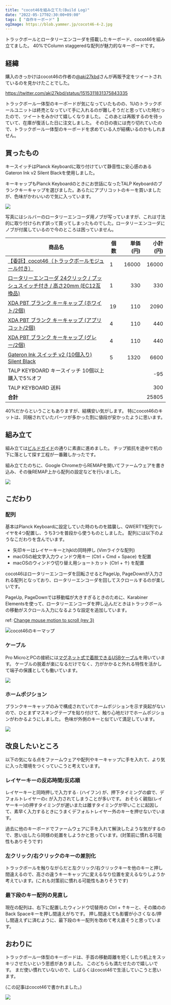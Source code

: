 ```yaml
---
title: "cocot46を組み立てた(Build Log)"
date: "2022-05-17T02:30:00+09:00"
tags: [ "自作キーボード" ]
ogImage: https://blob.yammer.jp/cocot46-4-2.jpg
---
```


トラックボールとロータリーエンコーダを搭載したキーボード、cocot46を組み立てました。
40%でColumn staggeredな配列が魅力的なキーボードです。

## 経緯

購入のきっかけはcocot46の作者の[@aki27kbd](https://twitter.com/aki27kbd)さんが再販予定をツイートされているのを見かけたことでした。

https://twitter.com/aki27kbd/status/1515311831375843335

トラックボール一体型のキーボードが気になっていたものの、1Uのトラックボールユニットは終売となっていて手に入れるのが難しそうだと思っていた時だったので、ツイートをみかけて嬉しくなりました。
このあとは再販するのを待っていて、在庫が復活した日に注文しました。
その日の夜には売り切れていたので、トラックボール一体型のキーボードを求めている人が結構いるのかもしれません。

## 買ったもの

キースイッチはPlanck Keyboardに取り付けていて静音性に安心感のあるGateron Ink v2 Silent Blackを使用しました。

キーキャップもPlanck Keyboardのときにお世話になったTALP Keyboardのブランクキーキャップを選びました。あらたにアプリコットのキーを買いましたが、色味がかわいいので気に入っています。

![](https://blob.yammer.jp/cocot46-0.jpg)

写真にはシルバーのロータリーエンコーダ用ノブが写っていますが、これは寸法的に取り付けられず誤って買ってしまったものでした。ロータリーエンコーダにノブが付属しているので今のところは困っていません。

| 商品名 | 個数 | 単価(円) | 小計(円) |
| --- | --- | ---:| ---:|
| [【委託】cocot46（トラックボールモジュール付き）](https://shop.yushakobo.jp/products/2817?variant=40863445549217) | 1 | 16000 | 16000 |
| [ロータリーエンコーダ 24クリック / プッシュスイッチ付き / 高さ20mm (EC12互換品)](https://shop.yushakobo.jp/products/3762) | 1 | 330 |  330 |
| [XDA PBT ブランク キーキャップ (ホワイト/2個)](https://talpkeyboard.net/items/60f987230d4f3a07a4652ec3) | 19 | 110 | 2090 |
| [XDA PBT ブランク キーキャップ (アプリコット/2個)](https://talpkeyboard.net/items/616a3e71ac36613c126c4fa0) | 4 | 110 | 440 |
| [XDA PBT ブランク キーキャップ (グレー/2個)](https://talpkeyboard.stores.jp/items/5b6e593d5f78663893000482) | 4 | 110 | 440 |
| [Gateron Ink スイッチ v2 (10個入り) Silent Black](https://shop.yushakobo.jp/products/gateron-ink-switches) | 5 | 1320 | 6600 |
| TALP KEYBOARD キースイッチ 10個以上購入で5%オフ |   |      | -95 |
| TALP KEYBOARD 送料 |   |     | 300 |
| __合計__ |   |     | 25805 |

40%だからということもありますが、結構安い気がします。
特にcocot46のキットは、同梱されていたパーツが多かった割に値段が安かったように思います。

## 組み立て

組み立ては[ビルドガイド](https://github.com/aki27kbd/cocot46/blob/main/doc/buildguide.md)の通りに素直に進めました。
チップ抵抗を途中で机の下に落として探す工程が一番難しかったです。

組み立てたのちに、Google ChromeからREMAPを開いてファームウェアを書き込み、その後REMAP上から配列の設定などを行いました。

![](https://blob.yammer.jp/cocot46-4-2.jpg)

## こだわり

### 配列

基本はPlanck Keyboardに設定していた時のものを踏襲し、QWERTY配列でレイヤを4つ配置し、うち3つを普段から使うものとしました。
配列には以下のようなこだわりを含んでいます。

- 矢印キーはレイヤーキーとhjklの同時押し (Vimライクな配列)
- macOSの絵文字入力ウィンドウ用キー (Ctrl + Cmd + Space) を配置
- macOSのウィンドウ切り替え用ショートカット (Ctrl + ↑) を配置

cocot46はロータリーエンコーダを回転させるとPageUp, PageDownが入力される配列となっており、ロータリーエンコーダを回してスクロールするのが楽しいです。

PageUp, PageDownでは移動幅が大きすぎるときのために、Karabiner Elementsを使って、ロータリーエンコーダを押し込んだときはトラックボールの移動がスクロール入力になるような設定を追加しています。

ref: [Change mouse motion to scroll (rev 3)](https://ke-complex-modifications.pqrs.org/#mouse_motion_to_scroll)

![cocot46のキーマップ](https://blob.yammer.jp/keymap_cheatsheet_cocot46.png)

### ケーブル

Pro MicroとPCの接続には[マグネット式で着脱できるUSBケーブル](https://www.amazon.co.jp/%E3%82%B5%E3%83%B3%E3%83%AF%E3%83%80%E3%82%A4%E3%83%AC%E3%82%AF%E3%83%88-microUSB%E3%82%B1%E3%83%BC%E3%83%96%E3%83%AB-%E3%83%9E%E3%82%B0%E3%83%8D%E3%83%83%E3%83%88%E7%9D%80%E8%84%B1%E5%BC%8F-QuickCharge-500-USB060/dp/B07GQVHP67/ref=asc_df_B07GQVHP67/)を用いています。
ケーブルの脱着が楽になるだけでなく、力がかかると外れる特性を活かして端子の保護としても働いています。

![](https://blob.yammer.jp/cocot46-2.jpg)


### ホームポジション

ブランクキーキャップのみで構成されていてホームポジションを示す突起がないので、ひとまずマスキングテープを貼り付けて、触り心地だけでホームポジションがわかるようにしました。
色味が外側のキーと似ていて満足しています。

![](https://blob.yammer.jp/cocot46-3.jpg)

## 改良したいところ

以下の気になる点をファームウェアや配列やキーキャップに手を入れて、より気に入った環境をつくっていこうと考えています。

### レイヤーキーの反応時間/反応順

レイヤーキーと同時押しで入力する`-` (ハイフン) が、押下タイミングの癖で、デフォルトレイヤーの`c` が入力されてしまうことが多いです。
おそらく親指(レイヤーキー)の押すタイミングが遅いまたは離すタイミングが早いことに起因して、素早く入力するときにうまくデフォルトレイヤー外のキーを押せないでいます。

過去に他のキーボードでファームウェアに手を入れて解決したような気がするので、思い出したら同様の処置をしようかと思っています。(対策前に慣れる可能性もありそうです)

### 左クリック/右クリックのキーの差別化

トラックボールを触りながらだと左クリック/右クリックキーを他のキーと押し間違えるので、高さの違うキーキャップに変えるなり位置を変えるなりしようか考えています。(これも対策前に慣れる可能性もありそうです)

### 最下段のキー配列の見直し

現在の配列は、右下に配置したウィンドウ切替用の Ctrl + ↑キーと、その隣ののBack Spaceキーを押し間違えがちです。
押し間違えても影響が小さくなる/押し間違えずに済むように、最下段のキー配列を改めて考え直そうと思っています。

## おわりに

トラックボール一体型のキーボードは、手首の移動距離を短くしたり机上をスッキリさせたいという思惑がありました。
このどちらも満たせたので嬉しいです。
まだ使い慣れていないので、しばらくはcocot46で生活していこうと思います。

(この記事はcocot46で書かれました。)

![](https://blob.yammer.jp/cocot46-1.jpg)

